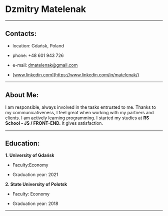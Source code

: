 # Dzmitry Matelenak
___
## Contacts:


* location: Gdańsk, Poland

* phone: +48 601 943 726

* e-mail: dmatelenak@gmail.com

* [www.linkedin.com](https://www.linkedin.com/in/matelenak/)
___
## About Me:
I am responsible, always involved in the tasks entrusted to me. Thanks to my communicativeness, I feel great when working with my partners and clients. I am actively learning programming. I started my studies at **RS School - JS / FRONT-END.** It gives satisfaction.
___
## Education:
**1. University of Gdańsk**
* Faculty:Economy

* Graduation year: 2021

**2. State University of Polotsk**

* Faculty: Economy

* Graduation year: 2018
___